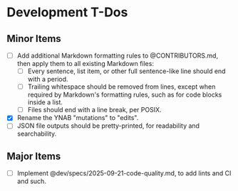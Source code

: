 # Development T-Dos

## Minor Items

- [ ] Add additional Markdown formatting rules to @CONTRIBUTORS.md,
        then apply them to all existing Markdown files:
    - [ ] Every sentence, list item, or other full sentence-like line should end with a period.
    - [ ] Trailing whitespace should be removed from lines,
            except when required by Markdown's formatting rules,
            such as for code blocks inside a list.
    - [ ] Files should end with a line break, per POSIX.
- [X] Rename the YNAB "mutations" to "edits".
- [ ] JSON file outputs should be pretty-printed, for readability and searchability.

## Major Items

- [ ] Implement @dev/specs/2025-09-21-code-quality.md, to add lints and CI and such.
